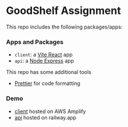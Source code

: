# GoodShelf Assignment

This repo includes the following packages/apps:

### Apps and Packages

- `client`: a [Vite React](https://vitejs.dev/) app
- `api`: a [Node Express](https://expressjs.com/) app

This repo has some additional tools

- [Prettier](https://prettier.io) for code formatting

### Demo

- [client](https://main.dtt8zd3cgqc50.amplifyapp.com) hosted on AWS Amplify
- [api](https://goodshelf-assignment-production.up.railway.app/api/v1/products) hosted on railway.app

